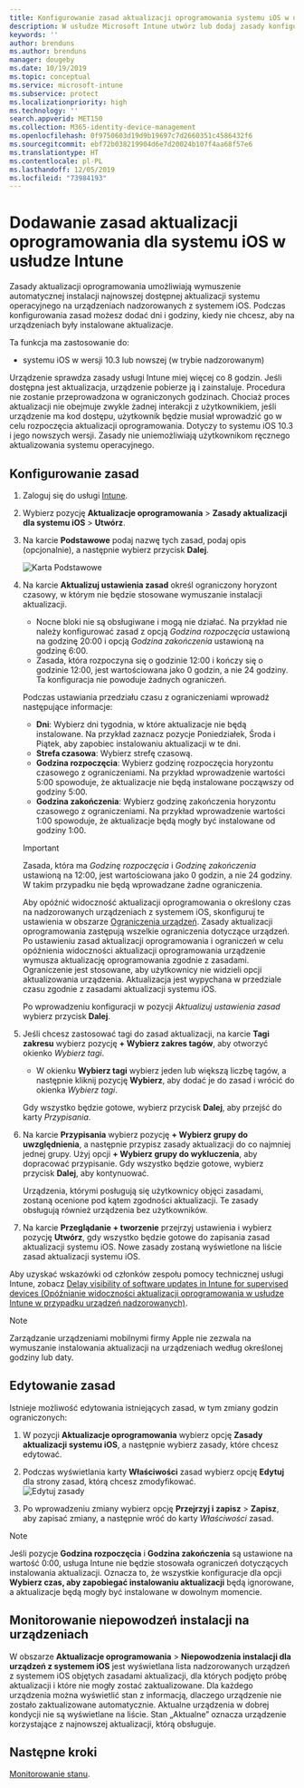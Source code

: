 ```yaml
---
title: Konfigurowanie zasad aktualizacji oprogramowania systemu iOS w usłudze Microsoft Intune — Azure | Microsoft Docs
description: W usłudze Microsoft Intune utwórz lub dodaj zasady konfiguracji ograniczające automatyczną instalację aktualizacji oprogramowania na urządzeniach z systemem iOS. Możesz wybrać datę i godzinę, kiedy aktualizacje mają nie być instalowane. Możesz także przypisać te zasady do grup, użytkowników lub urządzeń i sprawdzać, czy wystąpiły błędy instalacji.
keywords: ''
author: brenduns
ms.author: brenduns
manager: dougeby
ms.date: 10/19/2019
ms.topic: conceptual
ms.service: microsoft-intune
ms.subservice: protect
ms.localizationpriority: high
ms.technology: ''
search.appverid: MET150
ms.collection: M365-identity-device-management
ms.openlocfilehash: 0f9750603d19d9b19697c7d2660351c4586432f6
ms.sourcegitcommit: ebf72b038219904d6e7d20024b107f4aa68f57e6
ms.translationtype: HT
ms.contentlocale: pl-PL
ms.lasthandoff: 12/05/2019
ms.locfileid: "73984193"
---
```

# <a name="add-ios-software-update-policies-in-intune"></a>Dodawanie zasad aktualizacji oprogramowania dla systemu iOS w usłudze Intune

Zasady aktualizacji oprogramowania umożliwiają wymuszenie automatycznej instalacji najnowszej dostępnej aktualizacji systemu operacyjnego na urządzeniach nadzorowanych z systemem iOS. Podczas konfigurowania zasad możesz dodać dni i godziny, kiedy nie chcesz, aby na urządzeniach były instalowane aktualizacje.

Ta funkcja ma zastosowanie do:

- systemu iOS w wersji 10.3 lub nowszej (w trybie nadzorowanym)

Urządzenie sprawdza zasady usługi Intune miej więcej co 8 godzin. Jeśli dostępna jest aktualizacja, urządzenie pobierze ją i zainstaluje. Procedura nie zostanie przeprowadzona w ograniczonych godzinach. Chociaż proces aktualizacji nie obejmuje zwykle żadnej interakcji z użytkownikiem, jeśli urządzenie ma kod dostępu, użytkownik będzie musiał wprowadzić go w celu rozpoczęcia aktualizacji oprogramowania. Dotyczy to systemu iOS 10.3 i jego nowszych wersji. Zasady nie uniemożliwiają użytkownikom ręcznego aktualizowania systemu operacyjnego.

## <a name="configure-the-policy"></a>Konfigurowanie zasad

1. Zaloguj się do usługi [Intune](https://go.microsoft.com/fwlink/?linkid=2090973).
2. Wybierz pozycję **Aktualizacje oprogramowania** > **Zasady aktualizacji dla systemu iOS** > **Utwórz**.
3. Na karcie **Podstawowe** podaj nazwę tych zasad, podaj opis (opcjonalnie), a następnie wybierz przycisk **Dalej**.

   ![Karta Podstawowe](./media/software-updates-ios/basics-tab.png) 

4. Na karcie **Aktualizuj ustawienia zasad** określ ograniczony horyzont czasowy, w którym nie będzie stosowane wymuszanie instalacji aktualizacji.  
   - Nocne bloki nie są obsługiwane i mogą nie działać. Na przykład nie należy konfigurować zasad z opcją *Godzina rozpoczęcia* ustawioną na godzinę 20:00 i opcją *Godzina zakończenia* ustawioną na godzinę 6:00.
   - Zasada, która rozpoczyna się o godzinie 12:00 i kończy się o godzinie 12:00, jest wartościowana jako 0 godzin, a nie 24 godziny. Ta konfiguracja nie powoduje żadnych ograniczeń.

   Podczas ustawiania przedziału czasu z ograniczeniami wprowadź następujące informacje:

   - **Dni**: Wybierz dni tygodnia, w które aktualizacje nie będą instalowane. Na przykład zaznacz pozycje Poniedziałek, Środa i Piątek, aby zapobiec instalowaniu aktualizacji w te dni.
   - **Strefa czasowa**: Wybierz strefę czasową.
   - **Godzina rozpoczęcia**: Wybierz godzinę rozpoczęcia horyzontu czasowego z ograniczeniami. Na przykład wprowadzenie wartości 5:00 spowoduje, że aktualizacje nie będą instalowane począwszy od godziny 5:00.
   - **Godzina zakończenia**: Wybierz godzinę zakończenia horyzontu czasowego z ograniczeniami. Na przykład wprowadzenie wartości 1:00 spowoduje, że aktualizacje będą mogły być instalowane od godziny 1:00.
  
   > [!IMPORTANT]  
   > Zasada, która ma *Godzinę rozpoczęcia* i *Godzinę zakończenia* ustawioną na 12:00, jest wartościowana jako 0 godzin, a nie 24 godziny. W takim przypadku nie będą wprowadzane żadne ograniczenia.  
    
   Aby opóźnić widoczność aktualizacji oprogramowania o określony czas na nadzorowanych urządzeniach z systemem iOS, skonfiguruj te ustawienia w obszarze [Ograniczenia urządzeń](../configuration/device-restrictions-ios.md#general). Zasady aktualizacji oprogramowania zastępują wszelkie ograniczenia dotyczące urządzeń. Po ustawieniu zasad aktualizacji oprogramowania i ograniczeń w celu opóźnienia widoczności aktualizacji oprogramowania urządzenie wymusza aktualizację oprogramowania zgodnie z zasadami. Ograniczenie jest stosowane, aby użytkownicy nie widzieli opcji aktualizowania urządzenia. Aktualizacja jest wypychana w przedziale czasu zgodnie z zasadami aktualizacji systemu iOS.

   Po wprowadzeniu konfiguracji w pozycji *Aktualizuj ustawienia zasad* wybierz przycisk **Dalej**. 

5. Jeśli chcesz zastosować tagi do zasad aktualizacji, na karcie **Tagi zakresu** wybierz pozycję **+ Wybierz zakres tagów**, aby otworzyć okienko *Wybierz tagi*.
   
   - W okienku **Wybierz tagi** wybierz jeden lub większą liczbę tagów, a następnie kliknij pozycję **Wybierz**, aby dodać je do zasad i wrócić do okienka *Wybierz tagi*.  

   Gdy wszystko będzie gotowe, wybierz przycisk **Dalej**, aby przejść do karty *Przypisania*.

6. Na karcie **Przypisania** wybierz pozycję **+ Wybierz grupy do uwzględnienia**, a następnie przypisz zasady aktualizacji do co najmniej jednej grupy. Użyj opcji **+ Wybierz grupy do wykluczenia**, aby dopracować przypisanie. Gdy wszystko będzie gotowe, wybierz przycisk **Dalej**, aby kontynuować. 

   Urządzenia, którymi posługują się użytkownicy objęci zasadami, zostaną ocenione pod kątem zgodności aktualizacji. Te zasady obsługują również urządzenia bez użytkowników.

7. Na karcie **Przeglądanie + tworzenie** przejrzyj ustawienia i wybierz pozycję **Utwórz**, gdy wszystko będzie gotowe do zapisania zasad aktualizacji systemu iOS. Nowe zasady zostaną wyświetlone na liście zasad aktualizacji systemu iOS.


Aby uzyskać wskazówki od członków zespołu pomocy technicznej usługi Intune, zobacz [Delay visibility of software updates in Intune for supervised devices (Opóźnianie widoczności aktualizacji oprogramowania w usłudze Intune w przypadku urządzeń nadzorowanych)](https://techcommunity.microsoft.com/t5/Intune-Customer-Success/Delaying-visibility-of-software-updates-in-Intune-for-supervised/ba-p/345753).

> [!NOTE]
> Zarządzanie urządzeniami mobilnymi firmy Apple nie zezwala na wymuszanie instalowania aktualizacji na urządzeniach według określonej godziny lub daty.

## <a name="edit-a-policy"></a>Edytowanie zasad
Istnieje możliwość edytowania istniejących zasad, w tym zmiany godzin ograniczonych:

1. W pozycji **Aktualizacje oprogramowania** wybierz opcję **Zasady aktualizacji systemu iOS**, a następnie wybierz zasady, które chcesz edytować.

2. Podczas wyświetlania karty **Właściwości** zasad wybierz opcję **Edytuj** dla strony zasad, którą chcesz zmodyfikować.  
   ![Edytuj zasady](./media/software-updates-ios/edit-policy.png)   

3. Po wprowadzeniu zmiany wybierz opcję **Przejrzyj i zapisz** > **Zapisz**, aby zapisać zmiany, a następnie wróć do karty *Właściwości* zasad.  
 
> [!NOTE]
> Jeśli pozycje **Godzina rozpoczęcia** i **Godzina zakończenia** są ustawione na wartość 0:00, usługa Intune nie będzie stosowała ograniczeń dotyczących instalowania aktualizacji. Oznacza to, że wszystkie konfiguracje dla opcji **Wybierz czas, aby zapobiegać instalowaniu aktualizacji** będą ignorowane, a aktualizacje będą mogły być instalowane w dowolnym momencie.  


## <a name="monitor-device-installation-failures"></a>Monitorowanie niepowodzeń instalacji na urządzeniach
<!-- 1352223 -->
W obszarze **Aktualizacje oprogramowania** > **Niepowodzenia instalacji dla urządzeń z systemem iOS** jest wyświetlana lista nadzorowanych urządzeń z systemem iOS objętych zasadami aktualizacji, dla których podjęto próbę aktualizacji i które nie mogły zostać zaktualizowane. Dla każdego urządzenia można wyświetlić stan z informacją, dlaczego urządzenie nie zostało zaktualizowane automatycznie. Aktualne urządzenia w dobrej kondycji nie są wyświetlane na liście. Stan „Aktualne” oznacza urządzenie korzystające z najnowszej aktualizacji, którą obsługuje.

## <a name="next-steps"></a>Następne kroki

[Monitorowanie stanu](../configuration/device-profile-monitor.md).
